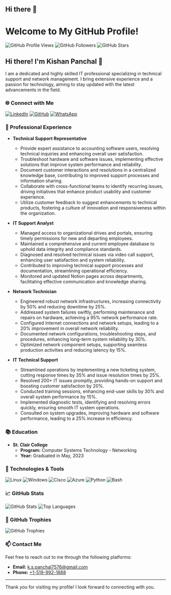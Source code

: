 ## Hi there 👋

# Welcome to My GitHub Profile!

![GitHub Profile Views](https://komarev.com/ghpvc/?username=711Krunal&style=flat-square)
![GitHub Followers](https://img.shields.io/github/followers/711Krunal?label=Followers&style=social)
![GitHub Stars](https://img.shields.io/github/stars/711Krunal?affiliations=OWNER&style=social)

## Hi there! I'm Kishan Panchal 👋

I am a dedicated and highly skilled IT professional specializing in technical support and network management. I bring extensive experience and a passion for technology, aiming to stay updated with the latest advancements in the field.

### 🌐 Connect with Me

[![LinkedIn](https://img.shields.io/badge/LinkedIn-0077B5?style=for-the-badge&logo=linkedin&logoColor=white)](https://www.linkedin.com/in/kspanchal/)
[![GitHub](https://img.shields.io/badge/GitHub-181717?style=for-the-badge&logo=github&logoColor=white)](https://github.com/711Krunal)
[![WhatsApp](https://img.shields.io/badge/WhatsApp-25D366?style=for-the-badge&logo=whatsapp&logoColor=white)](https://wa.me/15199921888)

### 💼 Professional Experience

- **Technical Support Representative**
  - Provide expert assistance to accounting software users, resolving technical inquiries and enhancing overall user satisfaction.
  - Troubleshoot hardware and software issues, implementing effective solutions that improve system performance and reliability.
  - Document customer interactions and resolutions in a centralized knowledge base, contributing to improved support processes and information sharing.
  - Collaborate with cross-functional teams to identify recurring issues, driving initiatives that enhance product usability and customer experience.
  - Utilize customer feedback to suggest enhancements to technical products, fostering a culture of innovation and responsiveness within the organization.


- **IT Support Analyst**
  - Managed access to organizational drives and portals, ensuring timely permissions for new and departing employees.
  - Maintained a comprehensive and current employee database to uphold data integrity and compliance standards.
  - Diagnosed and resolved technical issues via video call support, enhancing user satisfaction and system reliability.
  - Contributed to improving technical support processes and documentation, streamlining operational efficiency.
  - Monitored and updated Notion pages across departments, facilitating effective communication and knowledge sharing.


- **Network Technician**
  - Engineered robust network infrastructures, increasing connectivity by 50% and reducing downtime by 25%.
  - Addressed system failures swiftly, performing maintenance and repairs on hardware, achieving a 95% network performance rate.
  - Configured Internet connections and network setups, leading to a 20% improvement in overall network reliability.
  - Documented network configurations, troubleshooting steps, and procedures, enhancing long-term system reliability by 30%.
  - Optimized network component setups, supporting seamless production activities and reducing latency by 15%.

- **IT Technical Support**
  - Streamlined operations by implementing a new ticketing system, cutting response times by 35% and issue resolution times by 25%.
  - Resolved 200+ IT issues promptly, providing hands-on support and boosting customer satisfaction by 20%.
  - Conducted training sessions, enhancing end-user skills by 30% and overall system performance by 15%.
  - Implemented diagnostic tests, identifying and resolving errors quickly, ensuring smooth IT system operations.
  - Consulted on system upgrades, improving hardware and software performance, leading to a 25% increase in efficiency.


### 📚 Education

- **St. Clair College**
  - **Program:** Computer Systems Technology - Networking
  - **Year:** Graduated in May, 2023

<!--
### 🏆 Certifications

- **CompTIA Network+**
- **Cisco Certified Network Associate (CCNA)**
- **Microsoft Certified: Azure Fundamentals**
-->

### 🔧 Technologies & Tools

![Linux](https://img.shields.io/badge/Linux-FCC624?style=for-the-badge&logo=linux&logoColor=black)
![Windows](https://img.shields.io/badge/Windows-0078D6?style=for-the-badge&logo=windows&logoColor=white)
![Cisco](https://img.shields.io/badge/Cisco-1BA0D7?style=for-the-badge&logo=cisco&logoColor=white)
![Azure](https://img.shields.io/badge/Azure-0078D4?style=for-the-badge&logo=microsoft-azure&logoColor=white)
![Python](https://img.shields.io/badge/Python-3776AB?style=for-the-badge&logo=python&logoColor=white)
![Bash](https://img.shields.io/badge/Bash-4EAA25?style=for-the-badge&logo=gnu-bash&logoColor=white)

### 📈 GitHub Stats

![GitHub Stats](https://github-readme-stats.vercel.app/api?username=711Krunal&show_icons=true&theme=radical)
![Top Languages](https://github-readme-stats.vercel.app/api/top-langs/?username=711Krunal&layout=compact&theme=radical)

### 🏅 GitHub Trophies

![GitHub Trophies](https://github-profile-trophy.vercel.app/?username=711Krunal&theme=radical)

### 📫 Contact Me

Feel free to reach out to me through the following platforms:

- **Email:** [k.s.panchal7576@gmail.com](mailto:k.s.panchal7576@gmail.com)
- **Phone:** [+1-519-992-1888](tel:+15199921888)

---

Thank you for visiting my profile! I look forward to connecting with you.

